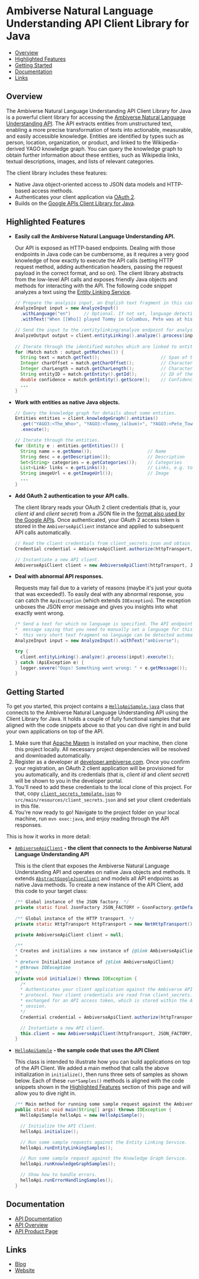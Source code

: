 # Ambiverse Natural Language Understanding API Client Library for Java

- [Overview](#overview)
- [Highlighted Features](#highlighted_features)
- [Getting Started](#getting_started)
- [Documentation](#documentation)
- [Links](#links)

## <a name='overview'>Overview<a/>

The Ambiverse Natural Language Understanding API Client Library for Java is a powerful client library for accessing the [Ambiverse Natural Language Understanding API](https://www.ambiverse.com/natural-language-understanding-api/). The API extracts entities from unstructured text, enabling a more precise transformation of texts into actionable, measurable, and easily accessible knowledge. Entities are identified by types such as person, location, organization, or product, and linked to the Wikipedia-derived YAGO knowledge graph. You can query the knowledge graph to obtain further information about these entities, such as Wikipedia links, textual descriptions, images, and lists of relevant categories.

The client library includes these features:
- Native Java object-oriented access to JSON data models and HTTP-based access methods.
- Authenticates your client application via [OAuth 2](https://tools.ietf.org/html/rfc6749).
- Builds on the [Google APIs Client Library for Java](https://github.com/google/google-api-java-client).

## <a name='highlighted_features'>Highlighted Features<a/>

- **Easily call the Ambiverse Natural Language Understanding API.**
  
  Our API is exposed as HTTP-based endpoints. Dealing with those endpoints in Java code can be cumbersome, as it requires a very good knowledge of how exactly to execute the API calls (setting HTTP request method, adding authentication headers, passing the request payload in the correct format, and so on). The client library abstracts from the low-level API calls and exposes friendly Java objects and methods for interacting with the API. The following code snippet analyzes a text using the [Entity Linking Service](https://developer.ambiverse.com/overview#entity-linking-service).

  ```java
  // Prepare the analysis input, an English text fragment in this case.
  AnalyzeInput input = new AnalyzeInput()
	.withLanguage("en")		// Optional. If not set, language detection happens automatically.
	.withText("When [[Who]] played Tommy in Columbus, Pete was at his best.");

  // Send the input to the /entitylinking/analyze endpoint for analysis.
  AnalyzeOutput output = client.entityLinking().analyze().process(input).execute();
	
  // Iterate through the identified matches which are linked to entities in the knowledge graph.
  for (Match match : output.getMatches()) {
    String text = match.getText();                       // Span of text in the input that was linked.
    Integer charOffset = match.getCharOffset();          // Character offset of the match in the original text.
    Integer charLength = match.getCharLength();          // Character length of the match.
    String entityID = match.getEntity().getId();         // ID of the linked entity, e.g. "YAGO3:<The_Who>".
    double confidence = match.getEntity().getScore();    // Confidence score.
    ...
  }
  ```

- **Work with entities as native Java objects.**

  ```java
  // Query the knowledge graph for details about some entities.
  Entities entities = client.knowledgeGraph().entities()
    .get("YAGO3:<The_Who>", "YAGO3:<Tommy_(album)>", "YAGO3:<Pete_Townshend>")
    .execute();

  // Iterate through the entities.
  for (Entity e : entities.getEntities()) {
    String name = e.getName());                     // Name
    String desc = e.getDescription());              // Description
    Set<String> categories = e.getCategories());    // Categories
    List<Link> links = e.getLinks());               // Links, e.g. to Wikipedia articles
    String imageUrl = e.getImageUrl());             // Image
    ...
  }
  ```

- **Add OAuth 2 authentication to your API calls.**

  The client library reads your OAuth 2 client credentials (that is, your *client id* and *client secret*) from a JSON file in the [format also used by the Google APIs](https://developers.google.com/api-client-library/python/guide/aaa_client_secrets). Once authenticated, your OAuth 2 access token is stored in the `AmbiverseApiClient` instance and applied to subsequent API calls automatically.

  ```java
  // Read the client credentials from client_secrets.json and obtain an OAuth 2 access token.
  Credential credential = AmbiverseApiClient.authorize(httpTransport, JSON_FACTORY);

  // Instantiate a new API client.
  AmbiverseApiClient client = new AmbiverseApiClient(httpTransport, JSON_FACTORY, credential);
  ```
- **Deal with abnormal API responses.**

  Requests may fail due to a variety of reasons (maybe it's just your quota that was exceeded!). To easily deal with any abnormal response, you can catch the `ApiException` (which extends `IOException`). The exception unboxes the JSON error message and gives you insights into what exactly went wrong.
  
  ```java
  /* Send a text for which no language is specified. The API endpoint will return an error
  *  message saying that you need to manually set a language for this text segment, as for
  *  this very short text fragment no language can be detected automatically. */
  AnalyzeInput input = new AnalyzeInput().withText("ambiverse");

  try {
    client.entityLinking().analyze().process(input).execute();
  } catch (ApiException e) {
    logger.severe("Oops! Something went wrong: " + e.getMessage());
  }
  ```
  
## <a name='getting_started'>Getting Started<a/>

To get you started, this project contains a [`HelloApiSample.java`](src/main/java/com/ambiverse/api/sample/client/HelloApiSample.java) class that connects to the Ambiverse Natural Language Understanding API using the Client Library for Java. It holds a couple of fully functional samples that are aligned with the code snippets above so that you can dive right in and build your own applications on top of the API.

1. Make sure that [Apache Maven](https://maven.apache.org/install.html) is installed on your machine, then clone this project locally. All necessary project dependencies will be resolved and downloaded automatically.
2. Register as a developer at [developer.ambiverse.com](https://developer.ambiverse.com/signup). Once you confirm your registration, an OAuth 2 client application will be provisioned for you automatically, and its credentials (that is, *client id* and *client secret*) will be shown to you in the developer portal.  
3. You'll need to add these credentials to the local clone of this project. For that, copy [`client_secrets_template.json`](src/main/resources/client_secrets_template.json) to `src/main/resources/client_secrets.json` and set your client credentials in this file.
4. You're now ready to go! Navigate to the project folder on your local machine, run `mvn exec:java`, and enjoy reading through the API responses.

This is how it works in more detail:

- [`AmbiverseApiClient`](src/main/java/com/ambiverse/api/AmbiverseApiClient.java) **- the client that connects to the Ambiverse Natural Language Understanding API**

  This is the client that exposes the Ambiverse Natural Language Understanding API and operates on native Java objects and methods. It extends [`AbstractGoogleJsonClient`](https://github.com/google/google-api-java-client/blob/dev/google-api-client/src/main/java/com/google/api/client/googleapis/services/json/AbstractGoogleJsonClient.java) and models all API endpoints as native Java methods. To create a new instance of the API Client, add this code to your target class:
  
  ```java
  /** Global instance of the JSON factory. */
  private static final JsonFactory JSON_FACTORY = GsonFactory.getDefaultInstance();
	
  /** Global instance of the HTTP transport. */
  private static HttpTransport httpTransport = new NetHttpTransport();
  
  private AmbiverseApiClient client = null;
  
  /**
  * Creates and initializes a new instance of {@link AmbiverseApiClient}.
  * 
  * @return Initialized instance of {@link AmbiverseApiClient}
  * @throws IOException
  */
  private void initialize() throws IOException {
    /* 
    * Authenticates your client application against the Ambiverse API endpoint via the OAuth 2
    * protocol. Your client credentials are read from client_secrets.json on your classpath and
    * exchanged for an API access token, which is stored within the API client throughout your
    * session.
    */
    Credential credential = AmbiverseApiClient.authorize(httpTransport, JSON_FACTORY);

    // Instantiate a new API client.
    this.client = new AmbiverseApiClient(httpTransport, JSON_FACTORY, credential);
  }
  ```

- [`HelloApiSample`](src/main/java/com/ambiverse/api/sample/client/HelloApiSample.java) **- the sample code that uses the API Client**

  This class is intended to illustrate how you can build applications on top of the API Client. We added a main method that calls the above initialization in `initialize()`, then runs three sets of samples as shown below. Each of these `run*Samples()` methods is aligned with the code snippets shown in the [Highlighted Features](#highlighted_features) section of this page and will allow you to dive right in.
  
  ```java
  /** Main method for running some sample request against the Ambiverse API endpoint. */
  public static void main(String[] args) throws IOException {
    HelloApiSample helloApi = new HelloApiSample();

    // Initialize the API Client.
    helloApi.initialize();

    // Run some sample requests against the Entity Linking Service.
    helloApi.runEntityLinkingSamples();		

    // Run some sample request against the Knowledge Graph Service.
    helloApi.runKnowledgeGraphSamples();

    // Show how to handle errors.
    helloApi.runErrorHandlingSamples();
  }
  ```
 
## <a name='documentation'>Documentation<a/>
- [API Documentation](https://developer.ambiverse.com/docs)
- [API Overview](https://developer.ambiverse.com/overview)
- [API Product Page](https://www.ambiverse.com/natural-language-understanding-api/)

## <a name='links'>Links<a/>
- [Blog](https://www.ambiverse.com/blog/)
- [Website](https://www.ambiverse.com)

